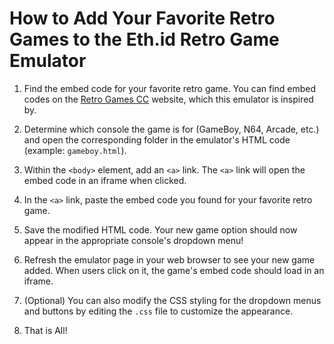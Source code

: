 # How to Add Your Favorite Retro Games to the Eth.id Retro Game Emulator

1. Find the embed code for your favorite retro game. You can find embed codes on the [Retro Games CC](https://www.retrogames.cc/) website, which this emulator is inspired by.

2. Determine which console the game is for (GameBoy, N64, Arcade, etc.) and open the corresponding folder in the emulator's HTML code (example: `gameboy.html`).

3. Within the `<body>` element, add an `<a>` link. The `<a>` link will open the embed code in an iframe when clicked.

4. In the `<a>` link, paste the embed code you found for your favorite retro game.

5. Save the modified HTML code. Your new game option should now appear in the appropriate console's dropdown menu!

6. Refresh the emulator page in your web browser to see your new game added. When users click on it, the game's embed code should load in an iframe.

7. (Optional) You can also modify the CSS styling for the dropdown menus and buttons by editing the `.css` file to customize the appearance.

8. That is All!
